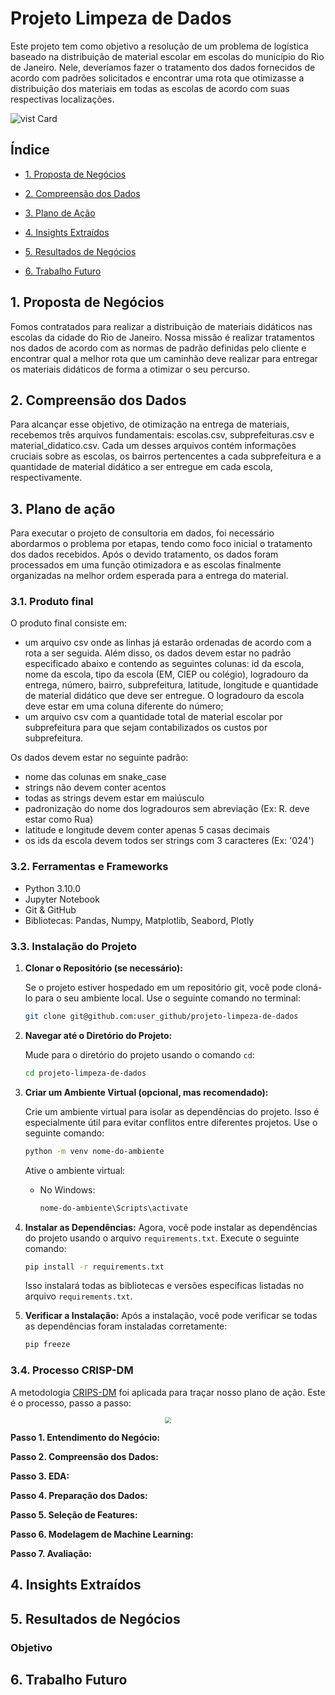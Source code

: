 # Projeto Limpeza de Dados
Este projeto tem como objetivo a resolução de um problema de logística baseado na distribuição de material escolar em escolas do município do Rio de Janeiro.  Nele, deveríamos fazer o tratamento dos dados fornecidos de acordo com padrões solicitados e encontrar uma rota que otimizasse a distribuição dos materiais em todas as escolas de acordo com suas respectivas localizações.

![vist Card](https://portal.loft.com.br/wp-content/uploads/2022/10/mapa-zonas-bairros-rio-de-janeiro.jpg)


## Índice

- [1. Proposta de Negócios](#1-proposta-de-negócios)

- [2. Compreensão dos Dados](#2-compreensão-dos-dados)

- [3. Plano de Ação](#3-plano-de-ação)

- [4. Insights Extraídos](#4-insights-extraídos)

- [5. Resultados de Negócios](#5-resultados-de-negócios)

- [6. Trabalho Futuro](#6-trabalho-futuro)


## 1. Proposta de Negócios
Fomos contratados para realizar a distribuição de materiais didáticos nas escolas da cidade do Rio de Janeiro. Nossa missão é realizar tratamentos nos dados de acordo com as normas de padrão definidas pelo cliente e encontrar qual a melhor rota que um caminhão deve realizar para entregar os materiais didáticos de forma a otimizar o seu percurso.



## 2. Compreensão dos Dados
Para alcançar esse objetivo, de otimização na entrega de materiais, recebemos três arquivos fundamentais: escolas.csv, subprefeituras.csv e material_didatico.csv. Cada um desses arquivos contém informações cruciais sobre as escolas, os bairros pertencentes a cada subprefeitura e a quantidade de material didático a ser entregue em cada escola, respectivamente.

## 3. Plano de ação
Para executar o projeto de consultoria em dados, foi necessário abordarmos o problema por etapas, tendo como foco inicial o tratamento dos dados recebidos. Após o devido tratamento, os dados foram processados em uma função otimizadora e as escolas finalmente organizadas na melhor ordem esperada para a entrega do material.


### 3.1. Produto final
O produto final consiste em:
- um arquivo csv onde as linhas já estarão ordenadas de acordo com a rota a ser seguida. Além disso, os dados devem estar no padrão especificado abaixo e contendo as seguintes colunas: id da escola, nome da escola, tipo da escola (EM, CIEP ou colégio), logradouro da entrega, número, bairro, subprefeitura, latitude, longitude e quantidade de material didático que deve ser entregue. O logradouro da escola deve estar em uma coluna diferente do número;
- um arquivo csv com a quantidade total de material escolar por subprefeitura para que sejam contabilizados os custos por subprefeitura.
  
Os dados devem estar no seguinte padrão:

- nome das colunas em snake_case
- strings não devem conter acentos
- todas as strings devem estar em maiúsculo
- padronização do nome dos logradouros sem abreviação (Ex: R. deve estar como Rua)
- latitude e longitude devem conter apenas 5 casas decimais
- os ids da escola devem todos ser strings com 3 caracteres (Ex: '024')

### 3.2. Ferramentas e Frameworks
- Python 3.10.0
- Jupyter Notebook
- Git & GitHub
- Bibliotecas: Pandas, Numpy, Matplotlib, Seabord, Plotly

### 3.3. Instalação do Projeto

1. **Clonar o Repositório (se necessário):**

   Se o projeto estiver hospedado em um repositório git, você pode cloná-lo para o seu ambiente local. Use o seguinte comando no terminal:

   ```bash
   git clone git@github.com:user_github/projeto-limpeza-de-dados
   ```

2. **Navegar até o Diretório do Projeto:**

   Mude para o diretório do projeto usando o comando `cd`:

   ```bash
   cd projeto-limpeza-de-dados
   ```

3. **Criar um Ambiente Virtual (opcional, mas recomendado):**

   Crie um ambiente virtual para isolar as dependências do projeto. Isso é especialmente útil para evitar conflitos entre diferentes projetos. Use o seguinte comando:

   ```bash
   python -m venv nome-do-ambiente
   ```

   Ative o ambiente virtual:

   - No Windows:

     ```bash
     nome-do-ambiente\Scripts\activate
     ```

4. **Instalar as Dependências:**
   Agora, você pode instalar as dependências do projeto usando o arquivo `requirements.txt`. Execute o seguinte comando:

   ```bash
   pip install -r requirements.txt
   ```

   Isso instalará todas as bibliotecas e versões específicas listadas no arquivo `requirements.txt`.

5. **Verificar a Instalação:**
   Após a instalação, você pode verificar se todas as dependências foram instaladas corretamente:

   ```bash
   pip freeze
   ```

### 3.4. Processo CRISP-DM
A metodologia [CRIPS-DM](https://www.ibm.com/docs/en/spss-modeler/saas?topic=dm-crisp-help-overview) foi aplicada para traçar nosso plano de ação. Este é o processo, passo a passo:

<p align="center">
 <img src="https://cdn.discordapp.com/attachments/1181695164633329824/1181695982753304697/CRISP-DM_Flowchart_ElderResearch_Circular-1.png?ex=6581ff25&is=656f8a25&hm=978e079ffa29bbb54af68d891c7318a2bb1f9a30f3ac0c144434b96df3e2a367&"  style="zoom:65%"/>
</p>


**Passo 1. Entendimento do Negócio:**

**Passo 2. Compreensão dos Dados:**

**Passo 3. EDA:**

**Passo 4. Preparação dos Dados:**

**Passo 5. Seleção de Features:**
    
**Passo 6. Modelagem de Machine Learning:**

**Passo 7. Avaliação:**


## 4. Insights Extraídos

## 5. Resultados de Negócios

### Objetivo

## 6. Trabalho Futuro

